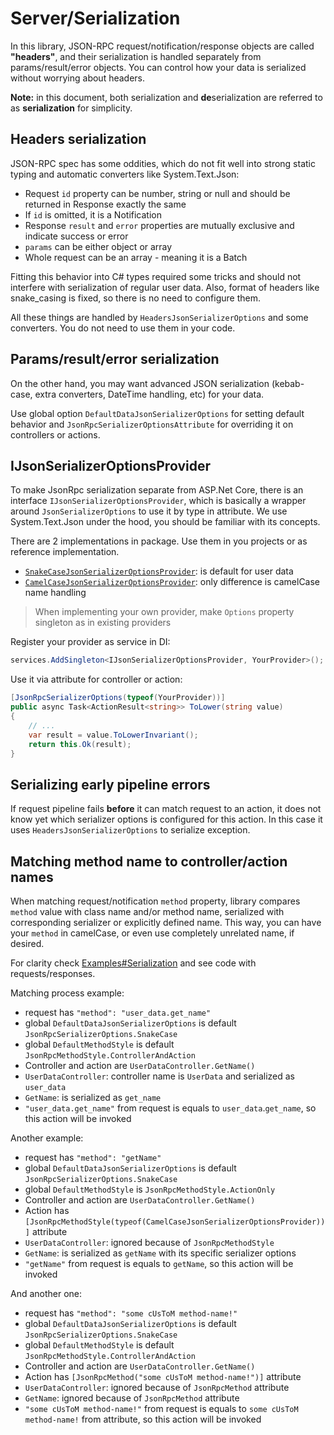 # Server/Serialization

In this library, JSON-RPC request/notification/response objects are called **"headers"**, and their serialization is
handled separately from params/result/error objects. You can control how your data is serialized without worrying about headers.

**Note:** in this document, both serialization and **de**serialization are referred to as **serialization** for simplicity.

## Headers serialization

JSON-RPC spec has some oddities, which do not fit well into strong static typing and automatic converters like System.Text.Json:

* Request `id` property can be number, string or null and should be returned in Response exactly the same 
* If `id` is omitted, it is a Notification
* Response `result` and `error` properties are mutually exclusive and indicate success or error
* `params` can be either object or array
* Whole request can be an array - meaning it is a Batch

Fitting this behavior into C# types required some tricks and should not interfere with serialization of regular user data.
Also, format of headers like snake_casing is fixed, so there is no need to configure them.

All these things are handled by `HeadersJsonSerializerOptions` and some converters. You do not need to use them in your code.

## Params/result/error serialization

On the other hand, you may want advanced JSON serialization (kebab-case, extra converters, DateTime handling, etc) for your data.

Use global option `DefaultDataJsonSerializerOptions` for setting default behavior and `JsonRpcSerializerOptionsAttribute` for overriding it on controllers or actions.

## IJsonSerializerOptionsProvider

To make JsonRpc serialization separate from ASP.Net Core, there is an interface `IJsonSerializerOptionsProvider`,
which is basically a wrapper around `JsonSerializerOptions` to use it by type in attribute.
We use System.Text.Json under the hood, you should be familiar with its concepts. 

There are 2 implementations in package. Use them in you projects or as reference implementation.

* [`SnakeCaseJsonSerializerOptionsProvider`](https://github.com/tochka-public/Tochka.JsonRpc/blob/master/src/Tochka.JsonRpc.Server/Serialization/SnakeCaseJsonSerializerOptionsProvider.cs): is default for user data
* [`CamelCaseJsonSerializerOptionsProvider`](https://github.com/tochka-public/Tochka.JsonRpc/blob/master/src/Tochka.JsonRpc.Server/Serialization/CamelCaseJsonSerializerOptionsProvider.cs): only difference is camelCase name handling

> When implementing your own provider, make `Options` property singleton as in existing providers

Register your provider as service in DI:

```cs
services.AddSingleton<IJsonSerializerOptionsProvider, YourProvider>();
```

Use it via attribute for controller or action:

```cs
[JsonRpcSerializerOptions(typeof(YourProvider))]
public async Task<ActionResult<string>> ToLower(string value)
{
    // ...
    var result = value.ToLowerInvariant();
    return this.Ok(result);
}
```

## Serializing early pipeline errors

If request pipeline fails **before** it can match request to an action, it does not know yet which serializer options is configured for this action.
In this case it uses `HeadersJsonSerializerOptions` to serialize exception.

## Matching method name to controller/action names

When matching request/notification `method` property,
library compares `method` value with class name and/or method name, serialized with corresponding serializer or explicitly defined name.
This way, you can have your `method` in camelCase, or even use completely unrelated name, if desired.

For clarity check [Examples#Serialization](examples?id=serialization) and see code with requests/responses.

Matching process example:

* request has `"method": "user_data.get_name"`
* global `DefaultDataJsonSerializerOptions` is default `JsonRpcSerializerOptions.SnakeCase`
* global `DefaultMethodStyle` is default `JsonRpcMethodStyle.ControllerAndAction`
* Controller and action are `UserDataController.GetName()`
* `UserDataController`: controller name is `UserData` and serialized as `user_data`
* `GetName`: is serialized as `get_name`
* `"user_data.get_name"` from request is equals to `user_data`.`get_name`, so this action will be invoked

Another example:

* request has `"method": "getName"`
* global `DefaultDataJsonSerializerOptions` is default `JsonRpcSerializerOptions.SnakeCase`
* global `DefaultMethodStyle` is `JsonRpcMethodStyle.ActionOnly`
* Controller and action are `UserDataController.GetName()`
* Action has `[JsonRpcMethodStyle(typeof(CamelCaseJsonSerializerOptionsProvider))]` attribute
* `UserDataController`: ignored because of `JsonRpcMethodStyle`
* `GetName`: is serialized as `getName` with its specific serializer options
* `"getName"` from request is equals to `getName`, so this action will be invoked

And another one:

* request has `"method": "some cUsToM method-name!"`
* global `DefaultDataJsonSerializerOptions` is default `JsonRpcSerializerOptions.SnakeCase`
* global `DefaultMethodStyle` is default `JsonRpcMethodStyle.ControllerAndAction`
* Controller and action are `UserDataController.GetName()`
* Action has `[JsonRpcMethod("some cUsToM method-name!")]` attribute
* `UserDataController`: ignored because of `JsonRpcMethod` attribute
* `GetName`: ignored because of `JsonRpcMethod` attribute
* `"some cUsToM method-name!"` from request is equals to `some cUsToM method-name!` from attribute, so this action will be invoked
